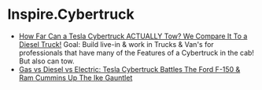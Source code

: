 # Inspire.Cybertruck
- [How Far Can a Tesla Cybertruck ACTUALLY Tow? We Compare It To a Diesel Truck!]() Goal: Build live-in &amp; work in Trucks &amp; Van's for professionals that have many of the Features of a Cybertruck in the cab! But also can tow.
- [Gas vs Diesel vs Electric: Tesla Cybertruck Battles The Ford F-150 & Ram Cummins Up The Ike Gauntlet](https://youtu.be/rhmXH06BKMs)
